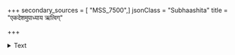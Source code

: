 +++
secondary_sources = [ "MSS_7500",]
jsonClass = "Subhaashita"
title = "एकदेशमुपाध्याय ऋत्विग्"

+++

<details><summary>Text</summary>

एकदेशमुपाध्याय ऋत्विग् यज्ञकृदुच्यते।  
एते मान्या यथापूर्वम् एभ्यो माता गरीयसी॥
</details>
